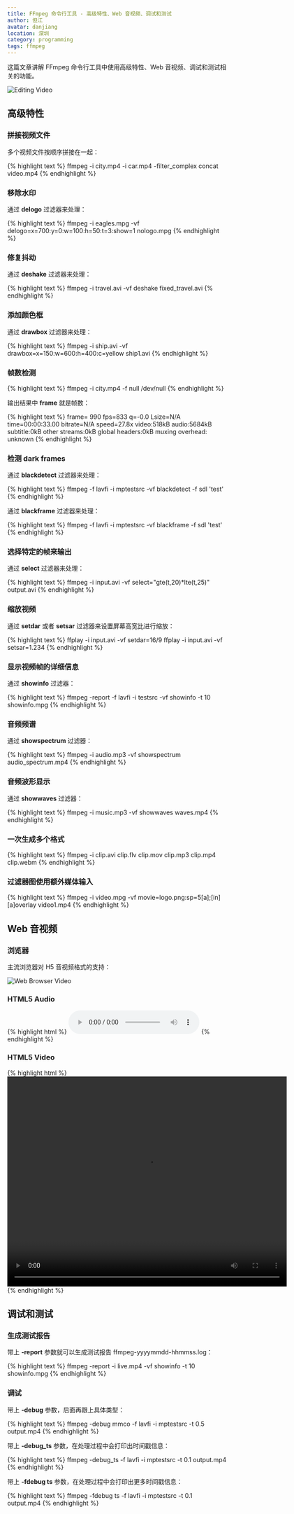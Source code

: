 ```yaml
---
title: FFmpeg 命令行工具 - 高级特性、Web 音视频、调试和测试
author: 但江
avatar: danjiang
location: 深圳
category: programming
tags: ffmpeg
---
```


这篇文章讲解 FFmpeg 命令行工具中使用高级特性、Web 音视频、调试和测试相关的功能。

![Editing Video](/images/editing-video.jpg)

## 高级特性

### 拼接视频文件

多个视频文件按顺序拼接在一起：

{% highlight text %}
ffmpeg -i city.mp4 -i car.mp4 -filter_complex concat video.mp4
{% endhighlight %}

### 移除水印

通过 **delogo** 过滤器来处理：

{% highlight text %}
ffmpeg -i eagles.mpg -vf delogo=x=700:y=0:w=100:h=50:t=3:show=1 nologo.mpg
{% endhighlight %}

### 修复抖动

通过 **deshake** 过滤器来处理：

{% highlight text %}
ffmpeg -i travel.avi -vf deshake fixed_travel.avi
{% endhighlight %}

### 添加颜色框

通过 **drawbox** 过滤器来处理：

{% highlight text %}
ffmpeg -i ship.avi -vf drawbox=x=150:w=600:h=400:c=yellow ship1.avi
{% endhighlight %}

### 帧数检测

{% highlight text %}
ffmpeg -i city.mp4 -f null /dev/null
{% endhighlight %}

输出结果中 **frame** 就是帧数：

{% highlight text %}
frame=  990 fps=833 q=-0.0 Lsize=N/A time=00:00:33.00 bitrate=N/A speed=27.8x
video:518kB audio:5684kB subtitle:0kB other streams:0kB global headers:0kB muxing overhead: unknown
{% endhighlight %}

### 检测 dark frames

通过 **blackdetect** 过滤器来处理：

{% highlight text %}
ffmpeg -f lavfi -i mptestsrc -vf blackdetect -f sdl 'test'
{% endhighlight %}

通过 **blackframe** 过滤器来处理：

{% highlight text %}
ffmpeg -f lavfi -i mptestsrc -vf blackframe -f sdl 'test'
{% endhighlight %}

### 选择特定的帧来输出

通过 **select** 过滤器来处理：

{% highlight text %}
ffmpeg -i input.avi -vf select="gte(t\,20)*lte(t\,25)" output.avi
{% endhighlight %}

### 缩放视频

通过 **setdar** 或者 **setsar** 过滤器来设置屏幕高宽比进行缩放：

{% highlight text %}
ffplay -i input.avi -vf setdar=16/9
ffplay -i input.avi -vf setsar=1.234
{% endhighlight %}

### 显示视频帧的详细信息

通过 **showinfo** 过滤器：

{% highlight text %}
ffmpeg -report -f lavfi -i testsrc -vf showinfo -t 10 showinfo.mpg
{% endhighlight %}

### 音频频谱

通过 **showspectrum** 过滤器：

{% highlight text %}
ffmpeg -i audio.mp3 -vf showspectrum audio_spectrum.mp4
{% endhighlight %}

### 音频波形显示

通过 **showwaves** 过滤器：

{% highlight text %}
ffmpeg -i music.mp3 -vf showwaves waves.mp4
{% endhighlight %}

### 一次生成多个格式

{% highlight text %}
ffmpeg -i clip.avi clip.flv clip.mov clip.mp3 clip.mp4 clip.webm
{% endhighlight %}

### 过滤器图使用额外媒体输入

{% highlight text %}
ffmpeg -i video.mpg -vf movie=logo.png:sp=5[a];[in][a]overlay video1.mp4
{% endhighlight %}

## Web 音视频

### 浏览器

主流浏览器对 H5 音视频格式的支持：

![Web Browser Video](/images/web-browser-video.jpg)

### HTML5 Audio

{% highlight html %}
<audio controls='controls' loop='loop'>
  <source src='music.mp3' type='audio/mpeg' />
  <source src='music.ogg' type='audio/ogg' />
  Audio element is not supported in your browser, please update.
</audio>
{% endhighlight %}

### HTML5 Video

{% highlight html %}
<video controls='controls' loop='loop' width='640' height='480'>
  <source src='videoclip.mp4' type='video/mp4' />
  <source src='videoclip.webm' type='video/webm' />
  video element is not supported in your browser, please update.
</video>
{% endhighlight %}

## 调试和测试

### 生成测试报告

带上 **-report** 参数就可以生成测试报告 ffmpeg-yyyymmdd-hhmmss.log：

{% highlight text %}
ffmpeg -report -i live.mp4 -vf showinfo -t 10 showinfo.mpg
{% endhighlight %}

### 调试

带上 **-debug** 参数，后面再跟上具体类型：

{% highlight text %}
ffmpeg -debug mmco -f lavfi -i mptestsrc -t 0.5 output.mp4
{% endhighlight %}

带上 **-debug_ts** 参数，在处理过程中会打印出时间戳信息：

{% highlight text %}
ffmpeg -debug_ts -f lavfi -i mptestsrc -t 0.1 output.mp4
{% endhighlight %}

带上 **-fdebug ts** 参数，在处理过程中会打印出更多时间戳信息：

{% highlight text %}
ffmpeg -fdebug ts -f lavfi -i mptestsrc -t 0.1 output.mp4
{% endhighlight %}